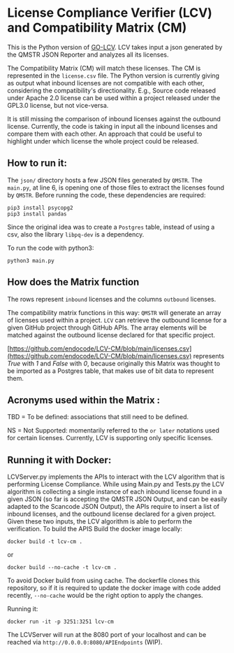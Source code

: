 # License Compliance Verifier (LCV) and Compatibility Matrix (CM)

This is the Python version of [GO-LCV](https://github.com/endocode/GO-LCV).
LCV takes input a json generated by the QMSTR JSON Reporter and analyzes all its licenses.

The Compatibility Matrix (CM) will match these licenses. The CM is represented in the `license.csv` file.
The Python version is currently giving as output what inbound licenses are not compatible with each other, considering the compatibility's directionality.
E.g., Source code released under Apache 2.0 license can be used within a project released under the GPL3.0 license, but not vice-versa.

It is still missing the comparison of inbound licenses against the outbound license.
Currently, the code is taking in input all the inbound licenses and compare them with each other. An approach that could be useful to highlight under which license the whole project could be released.

## How to run it:
The `json/` directory hosts a few JSON files generated by `QMSTR`.
The `main.py`, at line 6, is opening one of those files to extract the licenses found by `QMSTR`.
Before running the code, these dependencies are required:


```
pip3 install psycopg2
pip3 install pandas

```
Since the original idea was to create a `Postgres` table, instead of using a csv, also the library `libpq-dev` is a dependency.

To run the code with python3:
```
python3 main.py  
```

## How does the Matrix function
The rows represent `inbound` licenses and the columns `outbound` licenses.

The compatibility matrix functions in this way:
`QMSTR` will generate an array of licenses used within a project.
`LCV` can retrieve the outbound license for a given GitHub project through GitHub APIs.
The array elements will be matched against the outbound license declared for that specific project.

[https://github.com/endocode/LCV-CM/blob/main/licenses.csv](https://github.com/endocode/LCV-CM/blob/main/licenses.csv) represents *True* with *1* and *False* with *0*, because originally this Matrix was thought to be imported as a Postgres table, that makes use of bit data to represent them.

## Acronyms used within the Matrix :

TBD = To be defined: associations that still need to be defined.

NS = Not Supported: momentarily referred to the `or later` notations used for certain licenses.
Currently, LCV is supporting only specific licenses.


## Running it with Docker:
LCVServer.py implements the APIs to interact with the LCV algorithm that is performing License Compliance.
While using Main.py and Tests.py the LCV algorithm is collecting a single instance of each inbound license found in a given JSON (so far is accepting the QMSTR JSON Output, and can be easily adapted to the Scancode JSON Output), the APIs require to insert a list of inbound licenses, and the outbound license declared for a given project.
Given these two inputs, the LCV algorithm is able to perform the verification.
To build the APIS
Build the docker image locally:
```
docker build -t lcv-cm .
```
or
```
docker build --no-cache -t lcv-cm .
```
To avoid Docker build from using cache. The dockerfile clones this repository, so if it is required to update the docker image with code added recently, `--no-cache` would be the right option to apply the changes.

Running it:
```
docker run -it -p 3251:3251 lcv-cm
```
The LCVServer will run at the 8080 port of your localhost and can be reached via `http://0.0.0.0:8080/APIEndpoints` (WIP).
